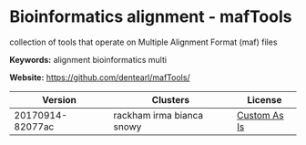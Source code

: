 # Bioinformatics alignment - mafTools

collection of tools that operate on Multiple Alignment Format (maf) files

**Keywords:** alignment bioinformatics multi

**Website:** <https://github.com/dentearl/mafTools/>

| Version | Clusters | License |
| ------- | -------- | ------- |
| 20170914-82077ac | rackham irma bianca snowy | [Custom As Is](https://github.com/dentearl/mafTools/blob/master/LICENSE) |
